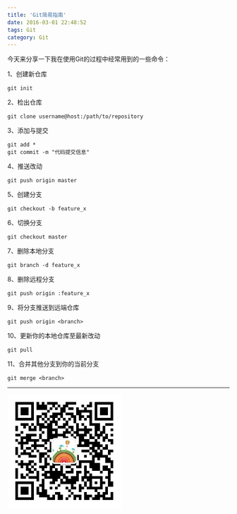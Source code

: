 ```yaml
---
title: 'Git简易指南'
date: 2016-03-01 22:48:52
tags: Git
category: Git
---
```

今天来分享一下我在使用Git的过程中经常用到的一些命令：

1、创建新仓库

```
git init
```
2、检出仓库

```
git clone username@host:/path/to/repository
```
3、添加与提交

```
git add *
git commit -m "代码提交信息"
```
4、推送改动

```
git push origin master
```
5、创建分支

```
git checkout -b feature_x
```
6、切换分支

```
git checkout master
```
7、删除本地分支

```
git branch -d feature_x

```
8、删除远程分支

```
git push origin :feature_x
```
9、将分支推送到远端仓库

```
git push origin <branch>
```
10、更新你的本地仓库至最新改动

```
git pull
```
11、合并其他分支到你的当前分支

```
git merge <branch>
```
***

![FullStackEngineer的公众号，更多分享](https://github.com/logan62334/ImageArchive/raw/master/weixin/weixin.jpg)
